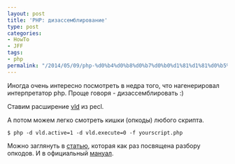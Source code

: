 ```yaml
---
layout: post
title: 'PHP: дизассемблирование'
type: post
categories:
- HowTo
- JFF
tags:
- php
permalink: "/2014/05/09/php-%d0%b4%d0%b8%d0%b7%d0%b0%d1%81%d1%81%d0%b5%d0%bc%d0%b1%d0%bb%d0%b8%d1%80%d0%be%d0%b2%d0%b0%d0%bd%d0%b8%d0%b5/"
---
```

Иногда очень интересно посмотреть в недра того, что нагенерировал интерпретатор php. Проще говоря - дизассемблировать :)

Ставим расширение [vld](http://pecl.php.net/package/vld "The Vulcan Logic Disassembler") из pecl.

А потом можем легко смотреть кишки (опкоды) любого скрипта.

```
$ php -d vld.active=1 -d vld.execute=0 -f yourscript.php
```

Можно заглянуть в [статью](http://blog.golemon.com/2008/01/understanding-opcodes.html "Понимаем опкоды"), которая как раз посвящена разбору опкодов. И в официальный [мануал](http://php.net/manual/en/internals2.opcodes.list.php "php opcode list").

